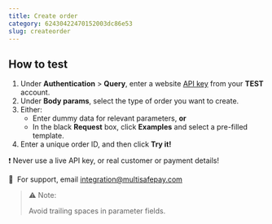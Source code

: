 ```yaml
---
title: Create order
category: 62430422470152003dc86e53
slug: createorder
---
```


## How to test

1. Under **Authentication** > **Query**, enter a website [API key](/docs/sites#site-id-api-key-and-security-code) from your **TEST** account.
2. Under **Body params**, select the type of order you want to create.
3. Either:
    - Enter dummy data for relevant parameters, **or**
    - In the black **Request** box, click **Examples** and select a pre-filled template.
4. Enter a unique order ID, and then click **Try it!**

❗️ Never use a live API key, or real customer or payment details!

💬&nbsp; For support, email <integration@multisafepay.com>

>⚠️ Note:
>
> Avoid trailing spaces in parameter fields.

<style>

  .APIRequest-menu1BgeDnE-FReE {
    max-height: 400px;
    overflow-y: auto;
  }
  
  .APIRequest-menu1BgeDnE-FReE::-webkit-scrollbar {
    width: 8px;
  }
  
  .APIRequest-menu1BgeDnE-FReE::-webkit-scrollbar-track {
    background: #2d3748;
    border-radius: 4px;
  }
  
  .APIRequest-menu1BgeDnE-FReE::-webkit-scrollbar-thumb {
    background: #4a5568;
    border-radius: 4px;
  }
  
  .APIRequest-menu1BgeDnE-FReE::-webkit-scrollbar-thumb:hover {
    background: #718096;
  }
</style>